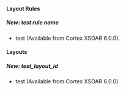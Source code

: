 
#### Layout Rules
##### New: test rule name
- test (Available from Cortex XSOAR 6.0.0).

#### Layouts
##### New: test_layout_id
- test (Available from Cortex XSOAR 6.0.0).
